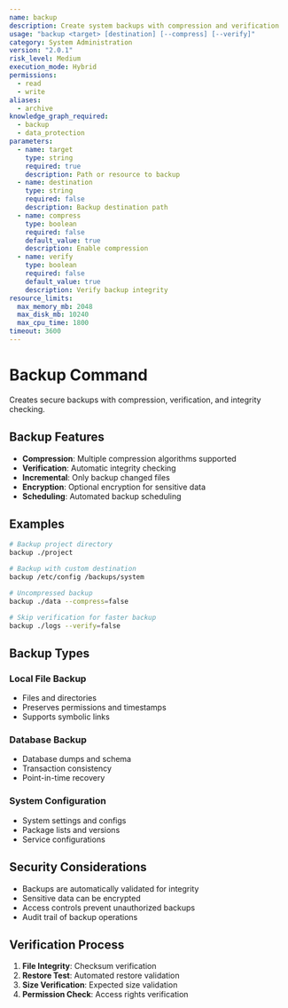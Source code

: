 ```yaml
---
name: backup
description: Create system backups with compression and verification
usage: "backup <target> [destination] [--compress] [--verify]"
category: System Administration
version: "2.0.1"
risk_level: Medium
execution_mode: Hybrid
permissions:
  - read
  - write
aliases:
  - archive
knowledge_graph_required:
  - backup
  - data_protection
parameters:
  - name: target
    type: string
    required: true
    description: Path or resource to backup
  - name: destination
    type: string
    required: false
    description: Backup destination path
  - name: compress
    type: boolean
    required: false
    default_value: true
    description: Enable compression
  - name: verify
    type: boolean
    required: false
    default_value: true
    description: Verify backup integrity
resource_limits:
  max_memory_mb: 2048
  max_disk_mb: 10240
  max_cpu_time: 1800
timeout: 3600
---
```


# Backup Command

Creates secure backups with compression, verification, and integrity checking.

## Backup Features

- **Compression**: Multiple compression algorithms supported
- **Verification**: Automatic integrity checking
- **Incremental**: Only backup changed files
- **Encryption**: Optional encryption for sensitive data
- **Scheduling**: Automated backup scheduling

## Examples

```bash
# Backup project directory
backup ./project

# Backup with custom destination
backup /etc/config /backups/system

# Uncompressed backup
backup ./data --compress=false

# Skip verification for faster backup
backup ./logs --verify=false
```

## Backup Types

### Local File Backup
- Files and directories
- Preserves permissions and timestamps
- Supports symbolic links

### Database Backup
- Database dumps and schema
- Transaction consistency
- Point-in-time recovery

### System Configuration
- System settings and configs
- Package lists and versions
- Service configurations

## Security Considerations

- Backups are automatically validated for integrity
- Sensitive data can be encrypted
- Access controls prevent unauthorized backups
- Audit trail of backup operations

## Verification Process

1. **File Integrity**: Checksum verification
2. **Restore Test**: Automated restore validation
3. **Size Verification**: Expected size validation
4. **Permission Check**: Access rights verification